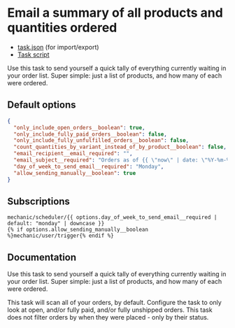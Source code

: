 # Email a summary of all products and quantities ordered

* [task.json](../../tasks/email-a-summary-of-all-products-and-quantities-ordered.json) (for import/export)
* [Task script](./script.liquid)

Use this task to send yourself a quick tally of everything currently waiting in your order list. Super simple: just a list of products, and how many of each were ordered.

## Default options

```json
{
  "only_include_open_orders__boolean": true,
  "only_include_fully_paid_orders__boolean": false,
  "only_include_fully_unfulfilled_orders__boolean": false,
  "count_quantities_by_variant_instead_of_by_product__boolean": false,
  "email_recipient__email_required": "",
  "email_subject__required": "Orders as of {{ \"now\" | date: \"%Y-%m-%d\" }}",
  "day_of_week_to_send_email__required": "Monday",
  "allow_sending_manually__boolean": true
}
```

## Subscriptions

```liquid
mechanic/scheduler/{{ options.day_of_week_to_send_email__required | default: "monday" | downcase }}
{% if options.allow_sending_manually__boolean %}mechanic/user/trigger{% endif %}
```

## Documentation

Use this task to send yourself a quick tally of everything currently waiting in your order list. Super simple: just a list of products, and how many of each were ordered.

This task will scan all of your orders, by default. Configure the task to only look at open, and/or fully paid, and/or fully unshipped orders. This task does not filter orders by when they were placed - only by their status.
